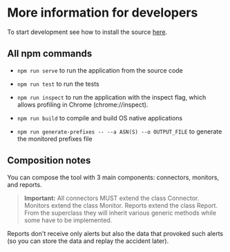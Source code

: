 # More information for developers

To start development see how to install the source [here](installation.md#running-bgpalerter-from-the-source-code).


## All npm commands

* `npm run serve` to run the application from the source code

* `npm run test` to run the tests

* `npm run inspect` to run the application with the inspect flag, which allows profiling in Chrome (chrome://inspect).

* `npm run build` to compile and build OS native applications

* `npm run generate-prefixes -- --a ASN(S) --o OUTPUT_FILE` to generate the monitored prefixes file

## Composition notes

You can compose the tool with 3 main components: connectors, monitors, and reports.

> **Important:**
All connectors MUST extend the class Connector. Monitors extend the class Monitor. Reports extend the class Report.
From the superclass they will inherit various generic methods while some have to be implemented.

Reports don't receive only alerts but also the data that provoked such alerts (so you can store the data and replay the accident later).
